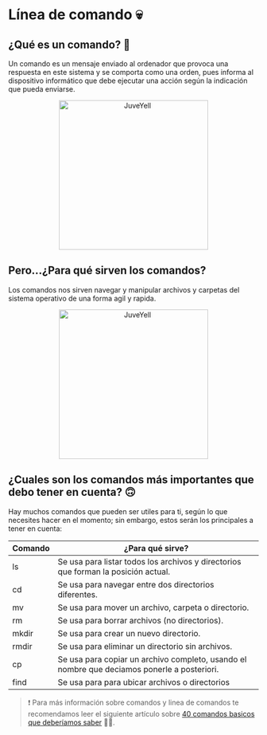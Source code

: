 # Línea de comando 💀

## ¿Qué es un comando?  🤔
Un comando es un mensaje enviado al ordenador que provoca una respuesta en este sistema y se comporta como una orden, pues informa al dispositivo informático que debe ejecutar una acción según la indicación que pueda enviarse.

<div>
<p style = 'text-align:center;'>
<img src="https://los40mx00.epimg.net/los40/imagenes/2017/05/26/moda/1495835273_220628_1495835598_noticia_normal.jpg" alt="JuveYell" width="300px">
</p>
</div>

## Pero...¿Para qué sirven los comandos?

Los comandos nos sirven navegar y manipular archivos y carpetas del sistema operativo de una forma agil y rapida.

<div>
<p style = 'text-align:center;'>
<img src="https://www.liveabout.com/thmb/vyuYctplmuhXJ4wUN7LnweVrrW0=/1500x0/filters:no_upscale():max_bytes(150000):strip_icc()/confusedladymathmeme-5ab6ad1d8e1b6e0037eb6fe8.PNG" alt="JuveYell" width="300px">
</p>
</div>


## ¿Cuales son los comandos más importantes que debo tener en cuenta? 🙃

Hay muchos comandos que pueden ser utiles para ti, según lo que necesites hacer en el momento; sin embargo, estos serán los principales a tener en cuenta: 

| Comando     | ¿Para qué sirve? |
| ----------- | ----------- |
| ls          | Se usa para listar todos los archivos y directorios que forman la posición actual.  |
| cd          | Se usa para navegar entre dos directorios diferentes.   |
| mv          | Se usa para mover un archivo, carpeta o directorio.    |
| rm          | Se usa para borrar archivos (no directorios).  |
| mkdir       | Se usa para crear un nuevo directorio.  |
| rmdir       | Se usa para eliminar un directorio sin archivos. |
| cp          | Se usa para copiar un archivo completo, usando el nombre que deciamos ponerle a posteriori. |
| find        | Se usa para para ubicar archivos o directorios |

> ❗ Para más información sobre comandos y linea de comandos te recomendamos leer el siguiente artículo sobre  [40 comandos basicos que deberíamos saber](https://www.hostinger.es/tutoriales/linux-comandos#9_Comando_rmdir) 💃🏻.



